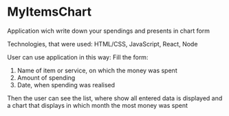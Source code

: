 # MyItemsChart
Application wich write down your spendings and presents in chart form

Technologies, that were used:
HTML/CSS, JavaScript, React, Node

User can use application in this way:
Fill the form: 
1. Name of item or service, on which the money was spent
2. Amount of spending
3. Date, when spending was realised

Then the user can see the list, where show all entered data is displayed and a chart that displays in which month the most money was spent
